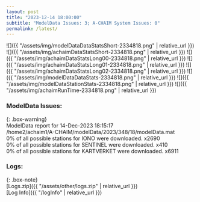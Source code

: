 ```yaml
---
layout: post
title: "2023-12-14 18:00:00"
subtitle: "ModelData Issues: 3; A-CHAIM System Issues: 0"
permalink: /latest/
---
```


![]({{ "/assets/img/modelDataDataStatsShort-2334818.png" | relative_url }})
![]({{ "/assets/img/achaimDataStatsShort-2334818.png" | relative_url }})
![]({{ "/assets/img/achaimDataStatsLong00-2334818.png" | relative_url }})
![]({{ "/assets/img/achaimDataStatsLong01-2334818.png" | relative_url }})
![]({{ "/assets/img/achaimDataStatsLong02-2334818.png" | relative_url }})
![]({{ "/assets/img/modelDataDataStats-2334818.png" | relative_url }})
![]({{ "/assets/img/modelDataStationStats-2334818.png" | relative_url }})
![]({{ "/assets/img/achaimRunTime-2334818.png" | relative_url }})


### ModelData Issues:  
  
{: .box-warning}  
 ModelData report for 14-Dec-2023 18:15:17   
 /home2/achaim1/A-CHAIM/modelData/2023/348/18/modelData.mat   
 0% of all possible stations for IONO were downloaded. x2690   
 0% of all possible stations for SENTINEL were downloaded. x410   
 0% of all possible stations for KARTVERKET were downloaded. x6911   
  


### Logs:  
  
{: .box-note}  
[Logs.zip]({{ "/assets/other/logs.zip" | relative_url }})  
[Log Info]({{ "/logInfo" | relative_url }})  
